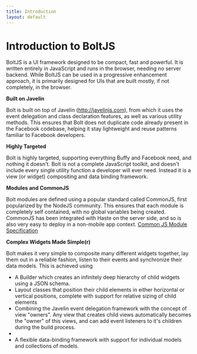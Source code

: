 ```yaml
---
title: Introduction
layout: default
---
```


Introduction to BoltJS
======================

BoltJS is a UI framework designed to be compact, fast and powerful.  It is written entirely in JavaScript and runs in the browser, needing no server backend.  While BoltJS can be used in a progressive enhancement approach, it is primarily designed for UIs that are built mostly, if not completely, in the browser.

<b>Built on Javelin</b>

Bolt is built on top of Javelin (http://javelinjs.com), from which it uses the event delegation and class declaration features, as well as various utility methods.  This ensures that Bolt does not duplicate code already present in the Facebook codebase, helping it stay lightweight and reuse patterns familiar to Facebook developers. 	

<b>Highly Targeted</b>

Bolt is highly targeted, supporting everything Buffy and Facebook need, and nothing it doesn't.  Bolt is not a complete JavaScript toolkit, and doesn't include every single utility function a developer will ever need.  Instead it is a view (or widget) compositing and data binding framework.

<b>Modules and CommonJS</b>

Bolt modules are defined using a popular standard called CommonJS, first popularized by the NodeJS community.  This ensures that each module is completely self contained, with no global variables being created.  CommonJS has been integrated with Haste on the server side, and so is also very easy to deploy in a non-mobile app context.
<a href="http://wiki.commonjs.org/wiki/Modules/1.1.1">Common JS Module Specification</a>

<b>Complex Widgets Made Simple(r)</b>

Bolt makes it very simple to composite many different widgets together, lay them out in a reliable fashion, listen to their events and synchronize their data models.  This is achieved using
<ul>
  <li>A Builder which creates an infinitely deep hierarchy of child widgets using a JSON schema. </li>
  <li>Layout classes that position their child elements in either horizontal or vertical positions, complete with support for relative sizing of child elements</li>
  <li>Combining the Javelin event delegation framework with the concept of view "owners".  Any view that creates child views automatically becomes the "owner" of this views, and can add event listeners to it's children during the build process. <li>
  <li>A flexible data-binding framework with support for individual models and collections of models.</li>
</ul>

